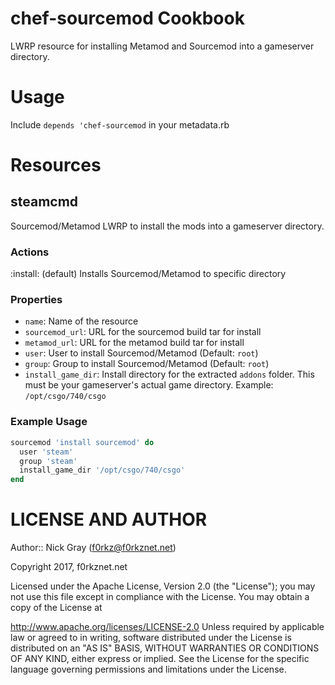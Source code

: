 # chef-sourcemod Cookbook

LWRP resource for installing Metamod and Sourcemod into a gameserver directory.

# Usage

Include `depends 'chef-sourcemod` in your metadata.rb

# Resources

## steamcmd

Sourcemod/Metamod LWRP to install the mods into a gameserver directory.

### Actions
:install: (default) Installs Sourcemod/Metamod to specific directory

### Properties
* `name`: Name of the resource
* `sourcemod_url`: URL for the sourcemod build tar for install
* `metamod_url`: URL for the metamod build tar for install
* `user`: User to install Sourcemod/Metamod (Default: `root`)
* `group`: Group to install Sourcemod/Metamod (Default: `root`)
* `install_game_dir`: Install directory for the extracted `addons` folder.
This must be your gameserver's actual game directory. Example: `/opt/csgo/740/csgo`

### Example Usage

```ruby
sourcemod 'install sourcemod' do
  user 'steam'
  group 'steam'
  install_game_dir '/opt/csgo/740/csgo'
end
```

# LICENSE AND AUTHOR

Author:: Nick Gray (f0rkz@f0rkznet.net)

Copyright 2017, f0rkznet.net

Licensed under the Apache License, Version 2.0 (the "License"); you may not use this file except in compliance with the License. You may obtain a copy of the License at

http://www.apache.org/licenses/LICENSE-2.0
Unless required by applicable law or agreed to in writing, software distributed under the License is distributed on an "AS IS" BASIS, WITHOUT WARRANTIES OR CONDITIONS OF ANY KIND, either express or implied. See the License for the specific language governing permissions and limitations under the License.
